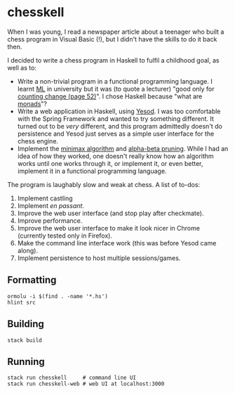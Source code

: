 # chesskell

When I was young, I read a newspaper article about a teenager who built
a chess program in Visual Basic (!), but I didn't have the skills to do
it back then.

I decided to write a chess program in Haskell to fulfil a childhood
goal, as well as to:

- Write a non-trivial program in a functional programming language.
  I learnt [ML](https://en.wikipedia.org/wiki/ML_(programming_language))
  in university but it was (to quote a lecturer) "good only for
  [counting change (page 52)](https://www.cl.cam.ac.uk/teaching/1213/FoundsCS/fcs-notes.pdf)".
  I chose Haskell because "what are [monads](https://en.wikipedia.org/wiki/Monad_(functional_programming))"?
- Write a web application in Haskell, using [Yesod](https://www.yesodweb.com/).
  I was too comfortable with the Spring Framework and wanted to try
  something different. It turned out to be _very_ different, and this
  program admittedly doesn't do persistence and Yesod just serves as a
  simple user interface for the chess engine.
- Implement the [minimax algorithm](https://en.wikipedia.org/wiki/Minimax)
  and [alpha-beta pruning](https://en.wikipedia.org/wiki/Alpha%E2%80%93beta_pruning).
  While I had an idea of how they worked, one doesn't really know how
  an algorithm works until one works through it, or implement it, or
  even better, implement it in a functional programming language.
  
The program is laughably slow and weak at chess. A list of to-dos:

1. Implement castling
2. Implement _en passant_.
3. Improve the web user interface (and stop play after checkmate).
4. Improve performance.
5. Improve the web user interface to make it look nicer in Chrome
   (currently tested only in Firefox).
6. Make the command line interface work (this was before Yesod came
   along).
7. Implement persistence to host multiple sessions/games.

## Formatting

```
ormolu -i $(find . -name '*.hs')
hlint src
```

## Building

```
stack build
```

## Running

```
stack run chesskell     # command line UI
stack run chesskell-web # web UI at localhost:3000
```
